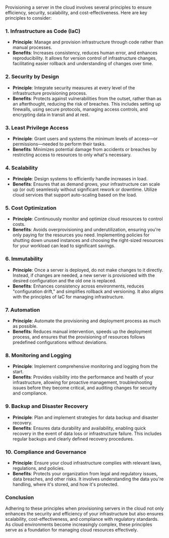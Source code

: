 Provisioning a server in the cloud involves several principles to ensure efficiency, security, scalability, and cost-effectiveness. Here are key principles to consider:

### 1. **Infrastructure as Code (IaC)**

- **Principle**: Manage and provision infrastructure through code rather than manual processes.
- **Benefits**: Increases consistency, reduces human error, and enhances reproducibility. It allows for version control of infrastructure changes, facilitating easier rollback and understanding of changes over time.

### 2. **Security by Design**

- **Principle**: Integrate security measures at every level of the infrastructure provisioning process.
- **Benefits**: Protects against vulnerabilities from the outset, rather than as an afterthought, reducing the risk of breaches. This includes setting up firewalls, using secure protocols, managing access controls, and encrypting data in transit and at rest.

### 3. **Least Privilege Access**

- **Principle**: Grant users and systems the minimum levels of access—or permissions—needed to perform their tasks.
- **Benefits**: Minimizes potential damage from accidents or breaches by restricting access to resources to only what's necessary.

### 4. **Scalability**

- **Principle**: Design systems to efficiently handle increases in load.
- **Benefits**: Ensures that as demand grows, your infrastructure can scale up (or out) seamlessly without significant rework or downtime. Utilize cloud services that support auto-scaling based on the load.

### 5. **Cost Optimization**

- **Principle**: Continuously monitor and optimize cloud resources to control costs.
- **Benefits**: Avoids overprovisioning and underutilization, ensuring you're only paying for the resources you need. Implementing policies for shutting down unused instances and choosing the right-sized resources for your workload can lead to significant savings.

### 6. **Immutability**

- **Principle**: Once a server is deployed, do not make changes to it directly. Instead, if changes are needed, a new server is provisioned with the desired configuration and the old one is replaced.
- **Benefits**: Enhances consistency across environments, reduces "configuration drift," and simplifies rollback and versioning. It also aligns with the principles of IaC for managing infrastructure.

### 7. **Automation**

- **Principle**: Automate the provisioning and deployment process as much as possible.
- **Benefits**: Reduces manual intervention, speeds up the deployment process, and ensures that the provisioning of resources follows predefined configurations without deviations.

### 8. **Monitoring and Logging**

- **Principle**: Implement comprehensive monitoring and logging from the start.
- **Benefits**: Provides visibility into the performance and health of your infrastructure, allowing for proactive management, troubleshooting issues before they become critical, and auditing changes for security and compliance.

### 9. **Backup and Disaster Recovery**

- **Principle**: Plan and implement strategies for data backup and disaster recovery.
- **Benefits**: Ensures data durability and availability, enabling quick recovery in the event of data loss or infrastructure failure. This includes regular backups and clearly defined recovery procedures.

### 10. **Compliance and Governance**

- **Principle**: Ensure your cloud infrastructure complies with relevant laws, regulations, and policies.
- **Benefits**: Protects your organization from legal and regulatory issues, data breaches, and other risks. It involves understanding the data you're handling, where it's stored, and how it's protected.

### Conclusion

Adhering to these principles when provisioning servers in the cloud not only enhances the security and efficiency of your infrastructure but also ensures scalability, cost-effectiveness, and compliance with regulatory standards. As cloud environments become increasingly complex, these principles serve as a foundation for managing cloud resources effectively.
